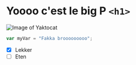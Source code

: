 # Yoooo c'est le big P `<h1>`
![Image of Yaktocat](https://octodex.github.com/images/yaktocat.png)
``` javascript
var myVar = "Fakka brooooooooo";
```
- [x] Lekker
- [ ] Eten

